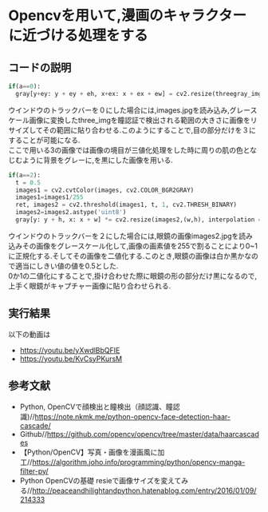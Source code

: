 # Opencvを用いて,漫画のキャラクターに近づける処理をする

## コードの説明
```python
if(a==0):
  gray[y+ey: y + ey + eh, x+ex: x + ex + ew] = cv2.resize(threegray_img,(ew,eh), interpolation = cv2.INTER_AREA)
```
ウインドウのトラックバーを０にした場合には,images.jpgを読み込み,グレースケール画像に変換したthree_imgを瞳認証で検出される範囲の大きさに画像をリサイズしてその範囲に貼り合わせる.このようにすることで,目の部分だけを３にすることが可能になる.  
ここで用いる3の画像では画像の境目が三値化処理をした時に周りの肌の色となじむように背景をグレーに,を黒にした画像を用いる.


```python
if(a==2):
  t = 0.5
  images1 = cv2.cvtColor(images, cv2.COLOR_BGR2GRAY)
  images1=images1/255
  ret, images2 = cv2.threshold(images1, t, 1, cv2.THRESH_BINARY)
  images2=images2.astype('uint8')
  gray[y: y + h, x: x + w] *= cv2.resize(images2,(w,h), interpolation = cv2.INTER_AREA)
```
ウインドウのトラックバーを２にした場合には,眼鏡の画像images2.jpgを読み込みその画像をグレースケール化して,画像の画素値を255で割ることにより0~1に正規化する.そしてその画像を二値化する.このとき,眼鏡の画像は白か黒かなので適当にしきい値の値を0.5とした.  
0か1の二値化にすることで,掛け合わせた際に眼鏡の形の部分だけ黒になるので,上手く眼鏡がキャプチャー画像に貼り合わせられる.


## 実行結果
以下の動画は
- https://youtu.be/yXwdlBbQFIE  
- https://youtu.be/KvCsyPKursM


## 参考文献
-  Python, OpenCVで顔検出と瞳検出（顔認識、瞳認識)//https://note.nkmk.me/python-opencv-face-detection-haar-cascade/
- Github//https://github.com/opencv/opencv/tree/master/data/haarcascades
- 【Python/OpenCV】写真・画像を漫画風に加工//https://algorithm.joho.info/programming/python/opencv-manga-filter-py/
-  Python OpenCVの基礎 resieで画像サイズを変えてみる//http://peaceandhilightandpython.hatenablog.com/entry/2016/01/09/214333
